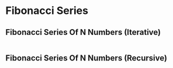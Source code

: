 # Fibonacci Series

## Fibonacci Series Of N Numbers (Iterative)
```

```
## Fibonacci Series Of N Numbers (Recursive)
```

```
